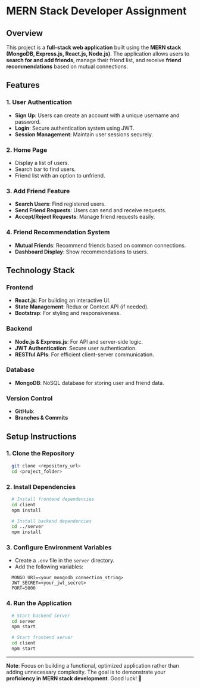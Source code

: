 # MERN Stack Developer Assignment

## Overview
This project is a **full-stack web application** built using the **MERN stack (MongoDB, Express.js, React.js, Node.js)**. The application allows users to **search for and add friends**, manage their friend list, and receive **friend recommendations** based on mutual connections.

## Features
### **1. User Authentication**
- **Sign Up**: Users can create an account with a unique username and password.
- **Login**: Secure authentication system using JWT.
- **Session Management**: Maintain user sessions securely.

### **2. Home Page**
- Display a list of users.
- Search bar to find users.
- Friend list with an option to unfriend.

### **3. Add Friend Feature**
- **Search Users**: Find registered users.
- **Send Friend Requests**: Users can send and receive requests.
- **Accept/Reject Requests**: Manage friend requests easily.

### **4. Friend Recommendation System**
- **Mutual Friends**: Recommend friends based on common connections.
- **Dashboard Display**: Show recommendations to users.

## **Technology Stack**
### **Frontend**
- **React.js**: For building an interactive UI.
- **State Management**: Redux or Context API (if needed).
- **Bootstrap**: For styling and responsiveness.

### **Backend**
- **Node.js & Express.js**: For API and server-side logic.
- **JWT Authentication**: Secure user authentication.
- **RESTful APIs**: For efficient client-server communication.

### **Database**
- **MongoDB**: NoSQL database for storing user and friend data.

### **Version Control**
- **GitHub**: 
- **Branches & Commits**

## **Setup Instructions**
### **1. Clone the Repository**
```bash
  git clone <repository_url>
  cd <project_folder>
```
### **2. Install Dependencies**
```bash
  # Install frontend dependencies
  cd client
  npm install

  # Install backend dependencies
  cd ../server
  npm install
```
### **3. Configure Environment Variables**
- Create a `.env` file in the `server` directory.
- Add the following variables:
```env
  MONGO_URI=<your_mongodb_connection_string>
  JWT_SECRET=<your_jwt_secret>
  PORT=5000
```

### **4. Run the Application**
```bash
  # Start backend server
  cd server
  npm start

  # Start frontend server
  cd client
  npm start
```

---
**Note**: Focus on building a functional, optimized application rather than adding unnecessary complexity. The goal is to demonstrate your **proficiency in MERN stack development**. Good luck! 🚀


